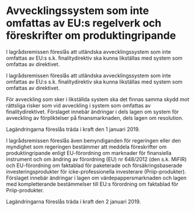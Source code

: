 # Avvecklingssystem som inte omfattas av EU:s regelverk och föreskrifter om produktingripande

I lagrådsremissen föreslås att utländska avvecklingssystem som inte omfattas av EU:s s.k. finalitydirektiv ska kunna likställas med system som omfattas av direktivet.

I lagrådsremissen föreslås att utländska avvecklingssystem som inte omfattas av EU:s s.k. finalitydirektiv ska kunna likställas med system som omfattas av direktivet.

För avveckling som sker i likställda system ska det finnas samma skydd mot rättsliga risker som vid avveckling i system som omfattas av finalitydirektivet. Förslaget innebär ändringar i dels lagen om system för avveckling av förpliktelser på finansmarknaden, dels lagen om resolution.

Lagändringarna föreslås träda i kraft den 1 januari 2019.

I lagrådsremissen föreslås även bemyndiganden för regeringen eller den myndighet som regeringen bestämmer att meddela föreskrifter om produktingripande enligt EU-förordning om marknader för finansiella instrument och om ändring av förordning (EU) nr 648/2012 (den s.k. MiFIR) och EU-förordning om faktablad för paketerade och försäkringsbaserade investeringsprodukter för icke-professionella investerare (Priip-produkter). Förslaget innebär ändringar i lagen om värdepappersmarknaden och lagen med kompletterande bestämmelser till EU:s förordning om faktablad för Priip-produkter.

Lagändringarna föreslås träda i kraft den 2 januari 2019.

